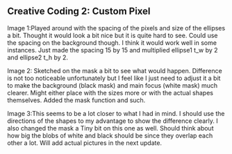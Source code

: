 ## Creative Coding 2: Custom Pixel

Image 1:Played around with the spacing of the pixels and size of the ellipses a bit. Thought it would look a bit nice but it is quite hard to see. Could use the spacing on the background though. I think it would work well in some instances. Just made the spacing 15 by 15 and multiplied ellipse1 t_w by 2 and ellipse2 t_h by 2.

Image 2: Sketched on the mask a bit to see what would happen. Difference is not too noticeable unfortunately but I feel like I just need to adjust it a bit to make the background (black mask) and main focus (white mask) much clearer. Might either place with the sizes more or with the actual shapes themselves. Added the mask function and such.

Image 3:This seems to be a lot closer to what I had in mind. I should use the directions of the shapes to my advantage to show the difference clearly. I also changed the mask a Tiny bit on this one as well. Should think about how big the blobs of white and black should be since they overlap each other a lot. Will add actual pictures in the next update.
